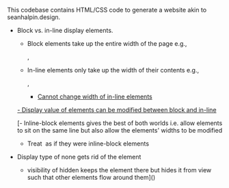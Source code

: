 This codebase contains HTML/CSS code to generate a website akin to seanhalpin.design.

- Block vs. in-line display elements.

  - Block elements take up the entire width of the page e.g.,

    ,

    <div>
    </div>

  - In-line elements only take up the width of their contents e.g.,

    <span>, <a>
    </a></span>

    - [Cannot change width of in-line elements]()

    []()

  [- Display value of elements can be modified between block and in-line]()

  []() [- Inline-block elements gives the best of both worlds i.e. allow elements to sit on the same line but also allow the elements' widths to be modified

  - Treat ![]() as if they were inline-block elements

- Display type of none gets rid of the element

  - visibility of hidden keeps the element there but hides it from view such that other elements flow around them]()

[]()
